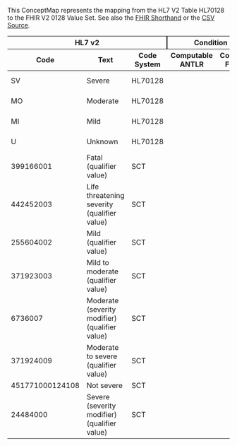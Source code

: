 
This ConceptMap represents the mapping from the HL7 V2 Table HL70128 to the FHIR V2 0128 Value Set. See also the <a href='https://github.com/HL7/v2-to-fhir/blob/master/tank/Table HL70128[original] to V2 0128.fsh'>FHIR Shorthand</a> or the <a href='https://github.com/HL7/v2-to-fhir/blob/master/mappings/codesystems/HL7 Concept Map_ AllergySeverity[AllergyIntolerance.criticality-original] - Sheet1.csv'>CSV Source</a>.
<table class='grid'><thead>
<tr><th colspan='3' style='border-right: 2px solid black;'>HL7 v2</th><th colspan='3' style='border-right: 2px solid black;'>Condition (IF True, args)</th><th colspan='4'>HL7 FHIR</th><th rowspan='2'>Comments</th></tr>
<tr><th>Code</th><th>Text</th><th>Code System</th><th>Computable ANTLR</th><th>Computable FHIRPath</th><th>Narrative</th><th>Code</th><th>Proposed Extension</th><th>Display</th><th>Code System</th></tr></thead>
<tbody>
<tr><td>SV</td><td>Severe</td><td style='border-right: 2px'>HL70128</td><td></td><td></td><td style='border-right: 2px'></td><td>SV</td><td></td><td>Severe</td><td><a href='https://hl7.org/fhir/R4/v2/0128/index.html'>http://terminology.hl7.org/CodeSystem/v2-0128</a></td><td></td></tr>
<tr><td>MO</td><td>Moderate</td><td style='border-right: 2px'>HL70128</td><td></td><td></td><td style='border-right: 2px'></td><td>MO</td><td></td><td>Moderate</td><td><a href='https://hl7.org/fhir/R4/v2/0128/index.html'>http://terminology.hl7.org/CodeSystem/v2-0128</a></td><td></td></tr>
<tr><td>MI</td><td>Mild</td><td style='border-right: 2px'>HL70128</td><td></td><td></td><td style='border-right: 2px'></td><td>MI</td><td></td><td>Mild</td><td><a href='https://hl7.org/fhir/R4/v2/0128/index.html'>http://terminology.hl7.org/CodeSystem/v2-0128</a></td><td></td></tr>
<tr><td>U</td><td>Unknown</td><td style='border-right: 2px'>HL70128</td><td></td><td></td><td style='border-right: 2px'></td><td>U</td><td></td><td>Unknown</td><td><a href='https://hl7.org/fhir/R4/v2/0128/index.html'>http://terminology.hl7.org/CodeSystem/v2-0128</a></td><td></td></tr>
<tr><td>399166001</td><td>Fatal (qualifier value)</td><td style='border-right: 2px'>SCT</td><td></td><td></td><td style='border-right: 2px'></td><td>399166001</td><td></td><td>Fatal (qualifier value)</td><td><a href='http://snomed.info/sct'>http://snomed.info/sct</a></td><td></td></tr>
<tr><td>442452003</td><td>Life threatening severity (qualifier value)</td><td style='border-right: 2px'>SCT</td><td></td><td></td><td style='border-right: 2px'></td><td>442452003</td><td></td><td>Life threatening severity (qualifier value)</td><td><a href='http://snomed.info/sct'>http://snomed.info/sct</a></td><td></td></tr>
<tr><td>255604002</td><td>Mild (qualifier value)</td><td style='border-right: 2px'>SCT</td><td></td><td></td><td style='border-right: 2px'></td><td>255604002</td><td></td><td>Mild (qualifier value)</td><td><a href='http://snomed.info/sct'>http://snomed.info/sct</a></td><td></td></tr>
<tr><td>371923003</td><td>Mild to moderate (qualifier value)</td><td style='border-right: 2px'>SCT</td><td></td><td></td><td style='border-right: 2px'></td><td>371923003</td><td></td><td>Mild to moderate (qualifier value)</td><td><a href='http://snomed.info/sct'>http://snomed.info/sct</a></td><td></td></tr>
<tr><td>6736007</td><td>Moderate (severity modifier) (qualifier value)</td><td style='border-right: 2px'>SCT</td><td></td><td></td><td style='border-right: 2px'></td><td>6736007</td><td></td><td>Moderate (severity modifier) (qualifier value)</td><td><a href='http://snomed.info/sct'>http://snomed.info/sct</a></td><td></td></tr>
<tr><td>371924009</td><td>Moderate to severe (qualifier value)</td><td style='border-right: 2px'>SCT</td><td></td><td></td><td style='border-right: 2px'></td><td>371924009</td><td></td><td>Moderate to severe (qualifier value)</td><td><a href='http://snomed.info/sct'>http://snomed.info/sct</a></td><td></td></tr>
<tr><td>451771000124108</td><td>Not severe</td><td style='border-right: 2px'>SCT</td><td></td><td></td><td style='border-right: 2px'></td><td>451771000124108</td><td></td><td>Not severe</td><td><a href='http://snomed.info/sct'>http://snomed.info/sct</a></td><td></td></tr>
<tr><td>24484000</td><td>Severe (severity modifier) (qualifier value)</td><td style='border-right: 2px'>SCT</td><td></td><td></td><td style='border-right: 2px'></td><td>24484000</td><td></td><td>Severe (severity modifier) (qualifier value)</td><td><a href='http://snomed.info/sct'>http://snomed.info/sct</a></td><td></td></tr>
</tbody></table>
